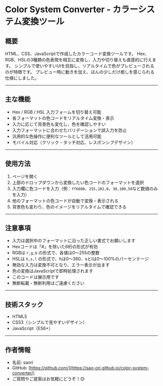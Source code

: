 # Color System Converter - カラーシステム変換ツール

## 概要
HTML、CSS、JavaScriptで作成したカラーコード変換ツールです。
Hex、RGB、HSLの3種類の色表現を相互に変換し、入力や切り替えも直感的に行えます。
シンプルで使いやすいUIを目指し、リアルタイムで色がプレビューされるのが特徴です。
プレビュー時に動きを加え、ほんの少しだけ癒しを感じられる仕様にしました。

---

## 主な機能
- Hex / RGB / HSL 入力フォームを切り替え可能
- 各フォーマットの色コードをリアルタイム変換・表示
- 入力に応じて背景色も変化し、色を確認しやすい
- 入力フォーマットに合わせたバリデーションで誤入力を防止
- 汎用的な色操作に便利なツールとして活用可能
- モバイル対応（クリック・タッチ対応、レスポンシブデザイン）

---

## 使用方法
1. ページを開く
2. 上部のドロップダウンから変換したい色コードのフォーマットを選択
3. 入力欄に色コードを入力（例：`ff6600`、`255,102,0`、`30,100,50`など数値のみを入力）
4. 他のフォーマットの色コードが自動で変換・表示される
5. 背景色も変わり、色のイメージをリアルタイムで確認できる

---

## 注意事項
- 入力は選択中のフォーマットに沿った正しい書式でお願いします
- Hexコードは「#」を除いた6桁の形式が有効
- RGBは `r,g,b` の形式で、各値は0〜255の整数
- HSLは `h,s,l` の形式で、hは0〜360、sとlは0〜100%のパーセンテージ
- 無効な入力は変換不可となり、エラー表示が出ます
- 色の変換はJavaScriptで即時処理されます
- このコードは展示用です
- 無断転載・無断利用はご遠慮ください

---

## 技術スタック
- HTML5
- CSS3（シンプルで見やすいデザイン）
- JavaScript（ES6+）

---

## 作者情報
- 名前: saori
- GitHub: [https://github.com/](https://sao-ori.github.io/color-system-converter/)
- ご質問やご提案はお気軽にどうぞ！😊
